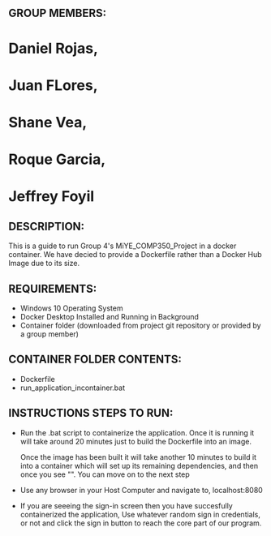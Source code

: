 ## GROUP MEMBERS:

# Daniel Rojas,
# Juan FLores,
# Shane Vea,
# Roque Garcia,
# Jeffrey Foyil



## DESCRIPTION:
  
  This is a guide to run Group 4's MiYE_COMP350_Project in a docker container.
  We have decied to provide a Dockerfile rather than a Docker Hub Image due to its size.



## REQUIREMENTS:

 - Windows 10 Operating System
 - Docker Desktop Installed and Running in Background
 - Container folder (downloaded from project git repository or provided by a group member)
     
     

## CONTAINER FOLDER CONTENTS:
  
  + Dockerfile
  + run_application_incontainer.bat



## INSTRUCTIONS STEPS TO RUN:

  * Run the .bat script to containerize the application. Once it is running it will take around
    20 minutes just to build the Dockerfile into an image. 

    Once the image has been built it will take another 10 minutes to build it into a container
    which will set up its remaining dependencies, and then once you see "". You can move on to
    the next step

  * Use any browser in your Host Computer and navigate to,  localhost:8080

  * If you are seeeing the sign-in screen then you have succesfully containerized the application,
    Use whatever random sign in credentials, or not and click the sign in button to reach the core
    part of our program.


